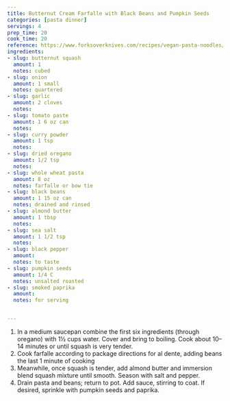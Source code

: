 ```yaml
---
title: Butternut Cream Farfalle with Black Beans and Pumpkin Seeds
categories: [pasta dinner]
servings: 4
prep_time: 20
cook_time: 20
reference: https://www.forksoverknives.com/recipes/vegan-pasta-noodles/butternut-cream-farfalle-black-beans-pumpkin-seeds/
ingredients:
- slug: butternut squash
  amount: 1
  notes: cubed
- slug: onion
  amount: 1 small
  notes: quartered
- slug: garlic
  amount: 2 cloves
  notes:
- slug: tomato paste
  amount: 1 6 oz can
  notes:
- slug: curry powder
  amount: 1 tsp
  notes:
- slug: dried oregano
  amount: 1/2 tsp
  notes:
- slug: whole wheat pasta
  amount: 8 oz
  notes: farfalle or bow tie
- slug: black beans
  amount: 1 15 oz can
  notes: drained and rinsed
- slug: almond butter
  amount: 1 tbsp
  notes:
- slug: sea salt
  amount: 1 1/2 tsp
  notes:
- slug: black pepper
  amount:
  notes: to taste
- slug: pumpkin seeds
  amount: 1/4 C
  notes: unsalted roasted
- slug: smoked paprika
  amount:
  notes: for serving


---
```


1. In a medium saucepan combine the first six ingredients (through oregano) with 1½ cups water. Cover and bring to boiling. Cook about 10&ndash;14 minutes or until squash is very tender.
2. Cook farfalle according to package directions for al dente, adding beans the last 1 minute of cooking
3. Meanwhile, once squash is tender, add almond butter and immersion blend squash mixture until smooth. Season with salt and pepper.
4. Drain pasta and beans; return to pot. Add sauce, stirring to coat. If desired, sprinkle with pumpkin seeds and paprika.
